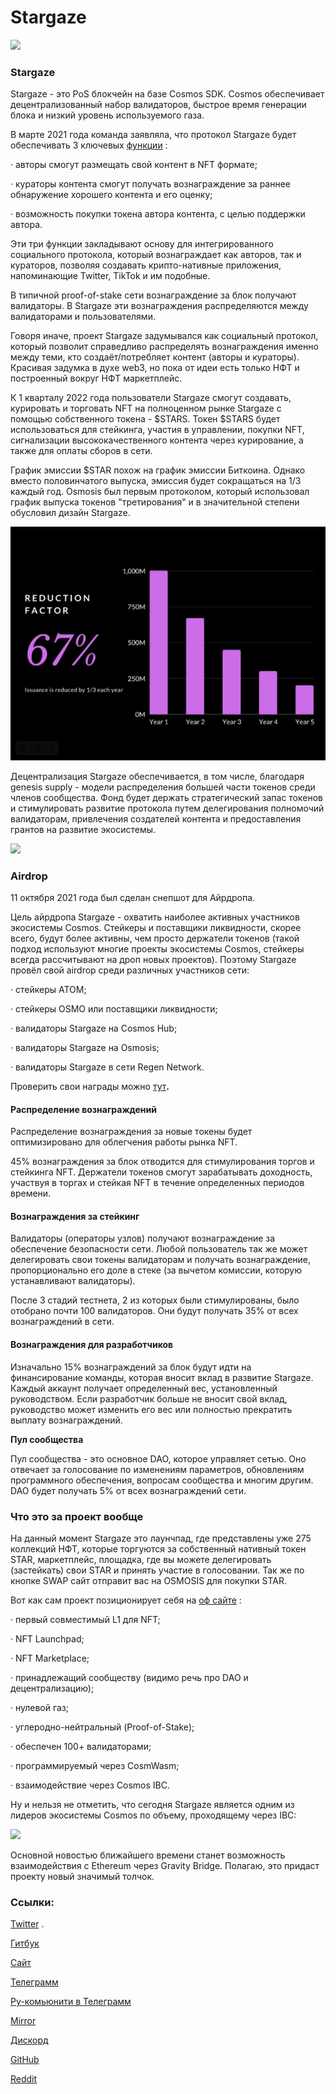 # Stargaze

![](https://img3.teletype.in/files/e4/5e/e45e8caa-1f56-4c87-a9a5-406dff551d4b.png)

### Stargaze <a href="#bymo" id="bymo"></a>

Stargaze - это PoS блокчейн на базе Cosmos SDK. Cosmos обеспечивает децентрализованный набор валидаторов, быстрое время генерации блока и низкий уровень используемого газа.

В марте 2021 года команда заявляла, что протокол Stargaze будет обеспечивать 3 ключевых [функции](https://medium.com/stargaze-protocol/stargaze-a-decentralized-and-incentivized-social-protocol-efd095b9479c) :

· авторы смогут размещать свой контент в NFT формате;

· кураторы контента смогут получать вознаграждение за раннее обнаружение хорошего контента и его оценку;

· возможность покупки токена автора контента, с целью поддержки автора.

Эти три функции закладывают основу для интегрированного социального протокола, который вознаграждает как авторов, так и кураторов, позволяя создавать крипто-нативные приложения, напоминающие Twitter, TikTok и им подобные.

В типичной proof-of-stake сети вознаграждение за блок получают валидаторы. В Stargaze эти вознаграждения распределяются между валидаторами и пользователями.

Говоря иначе, проект Stargaze задумывался как социальный протокол, который позволит справедливо распределять вознаграждения именно между теми, кто создаёт/потребляет контент (авторы и кураторы). Красивая задумка в духе web3, но пока от идеи есть только НФТ и построенный вокруг НФТ маркетплейс.

К 1 кварталу 2022 года пользователи Stargaze смогут создавать, курировать и торговать NFT на полноценном рынке Stargaze с помощью собственного токена - $STARS. Токен $STARS будет использоваться для стейкинга, участия в управлении, покупки NFT, сигнализации высококачественного контента через курирование, а также для оплаты сборов в сети.

График эмиссии $STAR похож на график эмиссии Биткоина. Однако вместо половинчатого выпуска, эмиссия будет сокращаться на 1/3 каждый год. Osmosis был первым протоколом, который использовал график выпуска токенов "третирования" и в значительной степени обусловил дизайн Stargaze.

![](<../.gitbook/assets/image (3) (3).png>)

Децентрализация Stargaze обеспечивается, в том числе, благодаря genesis supply - модели распределения большей части токенов среди членов сообщества. Фонд будет держать стратегический запас токенов и стимулировать развитие протокола путем делегирования полномочий валидаторам, привлечения создателей контента и предоставления грантов на развитие экосистемы.

![](https://telegra.ph/file/7034d52c154df00f64584.png)

### **Airdrop**

11 октября 2021 года был сделан снепшот для Айрдропа.

Цель айрдропа Stargaze - охватить наиболее активных участников экосистемы Cosmos. Стейкеры и поставщики ликвидности, скорее всего, будут более активны, чем просто держатели токенов (такой подход используют многие проекты экосистемы Cosmos, стейкеры всегда рассчитывают на дроп новых проектов). Поэтому Stargaze провёл свой airdrop среди различных участников сети:

· стейкеры ATOM;

· стейкеры OSMO или поставщики ликвидности;

· валидаторы Stargaze на Cosmos Hub;

· валидаторы Stargaze на Osmosis;

· валидаторы Stargaze в сети Regen Network.

Проверить свои награды можно [тут](https://stargaze.zone/airdrop)**.**

#### **Распределение вознаграждений**

Распределение вознаграждения за новые токены будет оптимизировано для облегчения работы рынка NFT.

45% вознаграждения за блок отводится для стимулирования торгов и стейкинга NFT. Держатели токенов смогут зарабатывать доходность, участвуя в торгах и стейкая NFT в течение определенных периодов времени.

#### **Вознаграждения за стейкинг**

Валидаторы (операторы узлов) получают вознаграждение за обеспечение безопасности сети. Любой пользователь так же может делегировать свои токены валидаторам и получать вознаграждение, пропорционально его доле в стеке (за вычетом комиссии, которую устанавливают валидаторы).

После 3 стадий тестнета, 2 из которых были стимулированы, было отобрано почти 100 валидаторов. Они будут получать 35% от всех вознаграждений в сети.

#### **Вознаграждения для разработчиков**

Изначально 15% вознаграждений за блок будут идти на финансирование команды, которая вносит вклад в развитие Stargaze. Каждый аккаунт получает определенный вес, установленный руководством. Если разработчик больше не вносит свой вклад, руководство может изменить его вес или полностью прекратить выплату вознаграждений.

**Пул сообщества**

Пул сообщества - это основное DAO, которое управляет сетью. Оно отвечает за голосование по изменениям параметров, обновлениям программного обеспечения, вопросам сообщества и многим другим. DAO будет получать 5% от всех вознаграждений сети.

### **Что это за проект вообще**

На данный момент Stargaze это лаунчпад, где представлены уже 275 коллекций НФТ, которые торгуются за собственный нативный токен STAR, маркетплейс, площадка, где вы можете делегировать (застейкать) свои STAR и принять участие в голосовании. Так же по кнопке SWAP сайт отправит вас на OSMOSIS для покупки STAR.

Вот как сам проект позиционирует себя на [оф сайте](https://www.stargaze.zone/) :

· первый совместимый L1 для NFT;

· NFT Launchpad;

· NFT Marketplace;

· принадлежащий сообществу (видимо речь про DAO и децентрализацию);

· нулевой газ;

· углеродно-нейтральный (Proof-of-Stake);

· обеспечен 100+ валидаторами;

· программируемый через CosmWasm;

· взаимодействие через Cosmos IBC.

Ну и нельзя не отметить, что сегодня Stargaze является одним из лидеров экосистемы Cosmos по объему, проходящему через IBC:

![](https://telegra.ph/file/3d8cfc0962180ac08d351.png)

Основной новостью ближайшего времени станет возможность взаимодействия с Ethereum через Gravity Bridge. Полагаю, это придаст проекту новый значимый толчок.

### **Ссылки:**

[Twitter](https://twitter.com/StargazeZone) .

[Гитбук](https://docs.stargaze.zone/guides/readme)

[Сайт](https://www.stargaze.zone/)

[Телеграмм](https://t.me/joinchat/ZQ95YmIn3AI0ODFh)

[Ру-комьюнити в Телеграмм](https://t.me/StargazeRu)

[Mirror](https://mirror.xyz/stargazezone.eth)

[Дискорд](https://discord.com/invite/stargaze)

[GitHub](https://github.com/public-awesome)

[Reddit](https://www.reddit.com/r/stargaze/)
